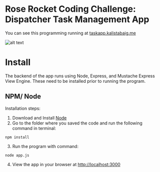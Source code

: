 # Rose Rocket Coding Challenge: Dispatcher Task Management App

You can see this programming running at [taskapp.kalistabaig.me](http://taskapp.kalistabaig.me)

![alt text](image.jpg)

# Install
The backend of the app runs using Node, Express, and Mustache Express View Engine. These need to be installed prior to running the program.

## NPM/ Node
Installation steps:
1. Download and Install [Node](https://nodejs.org/en/download/)
2. Go to the folder where you saved the code and run the following command in terminal:
 ``` 
 npm install
 ```
 3. Run the program with command: 
 ```
 node app.js
 ```
4. View the app in your browser at [http://localhost:3000](http://localhost:3000)



